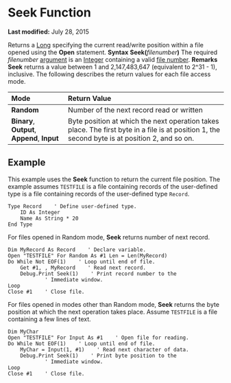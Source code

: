 
# Seek Function

 **Last modified:** July 28, 2015


Returns a  [Long](b8bdf64f-5920-1ae9-16d0-b26d09524a30.md) specifying the current read/write position within a file opened using the **Open** statement.
 **Syntax**
 **Seek(**_filenumber_**)**
The required  _filenumber_ [argument](b8bdf64f-5920-1ae9-16d0-b26d09524a30.md) is an [Integer](b8bdf64f-5920-1ae9-16d0-b26d09524a30.md) containing a valid [file number](b8bdf64f-5920-1ae9-16d0-b26d09524a30.md).
 **Remarks**
 **Seek** returns a value between 1 and 2,147,483,647 (equivalent to 2^31 - 1), inclusive.
The following describes the return values for each file access mode.


|**Mode**|**Return Value**|
|:-----|:-----|
| **Random**|Number of the next record read or written|
| **Binary**, **Output**, **Append**, **Input**|Byte position at which the next operation takes place. The first byte in a file is at position 1, the second byte is at position 2, and so on.|

## Example

This example uses the  **Seek** function to return the current file position. The example assumes `TESTFILE` is a file containing records of the user-defined type is a file containing records of the user-defined type `Record`.


```
Type Record    ' Define user-defined type.
    ID As Integer
    Name As String * 20
End Type
```

For files opened in Random mode,  **Seek** returns number of next record.




```
Dim MyRecord As Record    ' Declare variable.
Open "TESTFILE" For Random As #1 Len = Len(MyRecord)
Do While Not EOF(1)    ' Loop until end of file.
    Get #1, , MyRecord    ' Read next record.
    Debug.Print Seek(1)    ' Print record number to the 
            ' Immediate window.
Loop
Close #1    ' Close file.

```

For files opened in modes other than Random mode,  **Seek** returns the byte position at which the next operation takes place. Assume `TESTFILE` is a file containing a few lines of text.




```
Dim MyChar
Open "TESTFILE" For Input As #1    ' Open file for reading.
Do While Not EOF(1)    ' Loop until end of file.
    MyChar = Input(1, #1)    ' Read next character of data.
    Debug.Print Seek(1)    ' Print byte position to the
            ' Immediate window.
Loop
Close #1    ' Close file.
```

